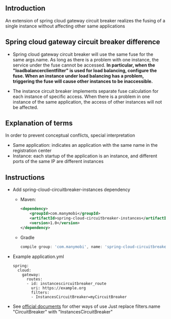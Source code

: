 ## Introduction



An extension of spring cloud gateway circuit breaker realizes the fusing of a single instance without affecting other same applications



## Spring cloud gateway circuit breaker difference



- Spring cloud gateway circuit breaker will use the same fuse for the same args.name. As long as there is a problem with one instance, the service under the fuse cannot be accessed.
**In particular, when the "loadbalancerclientfilter" is used for load balancing, configure the fuse. When an instance under load balancing has a problem, triggering the fuse will cause other instances to be inaccessible.**



- The instance circuit breaker implements separate fuse calculation for each instance of specific access. When there is a problem in one instance of the same application, the access of other instances will not be affected.
## Explanation of terms
In order to prevent conceptual conflicts, special interpretation
- Same application: indicates an application with the same name in the registration center
- Instance: each startup of the application is an instance, and different ports of the same IP are different instances


## Instructions

-   Add spring-cloud-circuitbreaker-instances dependency
    -   Maven:
        ```xml
        <dependency>
            <groupId>com.manymobi</groupId>
            <artifactId>spring-cloud-circuitbreaker-instances</artifactId>
            <version>1.0</version>
        </dependency>
        ```
    -   Gradle
        ```groovy
        compile group: 'com.manymobi', name: 'spring-cloud-circuitbreaker-instances', version: '1.0'
        ```
- Example application.yml
    ``` 
    spring:
      cloud:
        gateway:
          routes:
          - id: instancescircuitbreaker_route
            uri: https://example.org
            filters:
            - InstancesCircuitBreaker=myCircuitBreaker
    ```

- See [official documents](https://cloud.spring.io/spring-cloud-static/spring-cloud-gateway/2.2.2.RELEASE/reference/html/#spring-cloud-circuitbreaker-filter-factory) 
for other ways of use Just replace filters.name "CircuitBreaker" with "InstancesCircuitBreaker"
